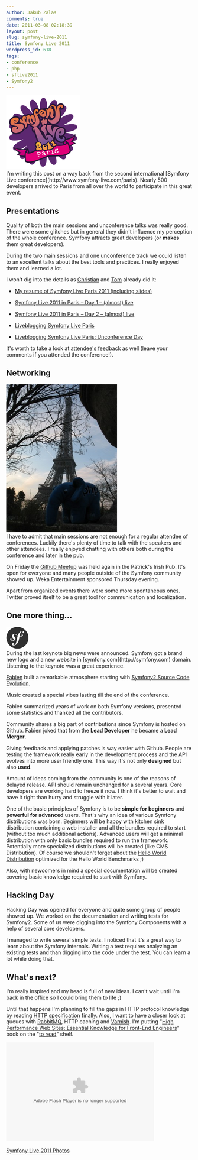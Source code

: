 ```yaml
---
author: Jakub Zalas
comments: true
date: 2011-03-08 02:18:39
layout: post
slug: symfony-live-2011
title: Symfony Live 2011
wordpress_id: 618
tags:
- conference
- php
- sflive2011
- Symfony2
---
```


<div class="pull-left">
    <img src="/uploads/wp/2011/03/symfony-live-2011-paris.png" title="Symfony Live 2011 in Paris" alt="Symfony Live 2011 in Paris" class="img-responsive" />
</div>
I'm writing this post on a way back from the second international [Symfony Live conference](http://www.symfony-live.com/paris). Nearly 500 developers arrived to Paris from all over the world to participate in this great event.


## Presentations


Quality of both the main sessions and unconference talks was really good.  There were some glitches but in general they didn't influence my perception of the whole conference.  Symfony attracts great developers (or **makes** them great developers).

During the two main sessions and one unconference track we could listen to an excellent talks about the best tools and practices. I really enjoyed them and learned a lot.

I won't dig into the details as [Christian](http://twitter.com/caefer) and [Tom](http://twitter.com/boutell) already did it:



	
  * [My resume of Symfony Live Paris 2011 (including slides)](http://test.ical.ly/2011/03/07/my-resume-of-symfony-live-paris-2011-including-slides/comment-page-1/)

	
  * [Symfony Live 2011 in Paris – Day 1 – (almost) live](http://test.ical.ly/2011/03/03/symfony-live-2011-in-paris-day-1-almost-live/)

	
  * [Symfony Live 2011 in Paris – Day 2 – (almost) live](http://test.ical.ly/2011/03/04/symfony-live-2011-in-paris-%E2%80%93-day-2-%E2%80%93-almost-live/)

	
  * [Liveblogging Symfony Live Paris](http://window.punkave.com/2011/03/03/liveblogging-symfony-live-paris/)

	
  * [Liveblogging Symfony Live Paris: Unconference Day](http://window.punkave.com/2011/03/04/liveblogging-symfony-live-paris-unconference-day/)


It's worth to take a look at [attendee's feedback](http://joind.in/event/view/561) as well (leave your comments if you attended the conference!).


## Networking


<div class="pull-right">
    <a href="/uploads/wp/2011/03/elephpant-eiffel-tower.jpg"><img src="/uploads/wp/2011/03/elephpant-eiffel-tower-300x400.jpg" title="ElePHPant playing near the Eiffel Tower" alt="ElePHPant playing near the Eiffel Tower" class="img-responsive" /></a>
</div>
I have to admit that main sessions are not enough for a regular attendee of conferences. Luckily there's plenty of time to talk with the speakers and other attendees. I really enjoyed chatting with others both during the conference and later in the pub.

On Friday the [Github Meetup](http://symfony.com/blog/we-re-cheering-again-for-github) was held again in the Patrick's Irish Pub. It's open for everyone and many people outside of the Symfony community showed up. Weka Entertainment sponsored Thursday evening.

Apart from organized events there were some more spontaneous ones. Twitter proved itself to be a great tool for communication and localization.


## One more thing...


<div class="pull-left">
    <img src="/uploads/wp/2011/03/sflogo.png" title="Symfony logo" alt="Symfony logo" class="img-responsive" />
</div>
During the last keynote big news were announced. Symfony got a brand new logo and a new website in [symfony.com](http://symfony.com) domain. Listening to the keynote was a great experience.

[Fabien](http://twitter.com/fabpot) built a remarkable atmosphere starting with [Symfony2 Source Code Evolution](http://www.youtube.com/watch?v=w1C0TjCr76I).

Music created a special vibes lasting till the end of the conference.

Fabien summarized years of work on both Symfony versions, presented some statistics and thanked all the contributors.

Community shares a big part of contributions since Symfony is hosted on Github.  Fabien joked that from the **Lead Developer** he became a **Lead Merger**.

Giving feedback and applying patches is way easier with Github. People are testing the framework really early in the development process and the API evolves into more user friendly one. This way it's not only **designed** but also **used**.

Amount of ideas coming from the community is one of the reasons of delayed release. API should remain unchanged for a several years. Core developers are working hard to freeze it now. I think it's better to wait and have it right than hurry and struggle with it later.

One of the basic principles of Symfony is to be **simple for beginners** and **powerful for advanced** users. That's why an idea of various Symfony distributions was born. Beginners will be happy with kitchen sink distribution containing a web installer and all the bundles required to start (without too much additional actions). Advanced users will get a minimal distribution with only basic bundles required to run the framework. Potentially more specialized distributions will be created (like CMS Distribution). Of course we shouldn't forget about the [Hello World Distribution](https://github.com/symfony/symfony-hello-world) optimized for the Hello World Benchmarks ;)

Also, with newcomers in mind a special documentation will be created covering basic knowledge required to start with Symfony.


## Hacking Day


Hacking Day was opened for everyone and quite some group of people showed up. We worked on the documentation and writing tests for Symfony2. Some of us were digging into the Symfony Components with a help of several core developers.

I managed to write several simple tests. I noticed that it's a great way to learn about the Symfony internals. Writing a test requires analyzing an existing tests and than digging into the code under the test. You can learn a lot while doing that.


## What's next?


I'm really inspired and my head is full of new ideas. I can't wait until I'm back in the office so I could bring them to life ;)

Until that happens I'm planning to fill the gaps in HTTP protocol knowledge by reading [HTTP specification](http://www.w3.org/Protocols/rfc2616/rfc2616.html) finally. Also, I want to have a closer look at queues with [RabbitMQ](http://www.rabbitmq.com/), HTTP caching and [Varnish](http://www.varnish-cache.org/). I'm putting "[High Performance Web Sites: Essential Knowledge for Front-End Engineers](http://www.goodreads.com/book/show/1681559.High_Performance_Web_Sites)" book on the "[to read](http://www.goodreads.com/review/list/2402977-jakub-zalas?shelf=to-read)" shelf.



<div class="text-center">
    <object width="400" height="267" type="application/x-shockwave-flash" data="https://picasaweb.google.com/s/c/bin/slideshow.swf">
        <param name="flashvars" value="host=picasaweb.google.com&amp;captions=1&amp;hl=en_US&amp;feat=flashalbum&amp;RGB=0x000000&amp;feed=https%3A%2F%2Fpicasaweb.google.com%2Fdata%2Ffeed%2Fapi%2Fuser%2Fjzalas%2Falbumid%2F5581407011755907281%3Falt%3Drss%26kind%3Dphoto%26hl%3Den_US" />
        <param name="src" value="https://picasaweb.google.com/s/c/bin/slideshow.swf" />
    </object>
</div>

[Symfony Live 2011 Photos](https://picasaweb.google.com/jzalas/SymfonyLive2011?feat=directlink#)
